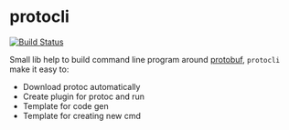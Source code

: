 # protocli
[![Build Status](https://travis-ci.org/yoozoo/protocli.svg?branch=master)](https://travis-ci.org/yoozoo/protocli)

Small lib help to build command line program around [protobuf](https://github.com/google/protobuf), `protocli` make it easy to:

* Download protoc automatically
* Create plugin for protoc and run
* Template for code gen
* Template for creating new cmd
